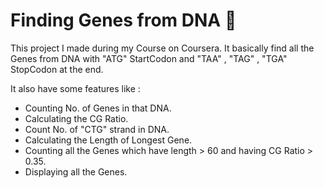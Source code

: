# Finding Genes from DNA 🧬

This project I made during my Course on Coursera.
It basically find all the Genes from DNA with
"ATG" StartCodon and "TAA" , "TAG" , "TGA" StopCodon 
at the end.

It also have some features like : 
* Counting No. of Genes in that DNA.
* Calculating the CG Ratio.
* Count No. of "CTG" strand in DNA.
* Calculating the Length of Longest Gene.
* Counting all the Genes which have length > 60 and having CG Ratio > 0.35.
* Displaying all the Genes. 
